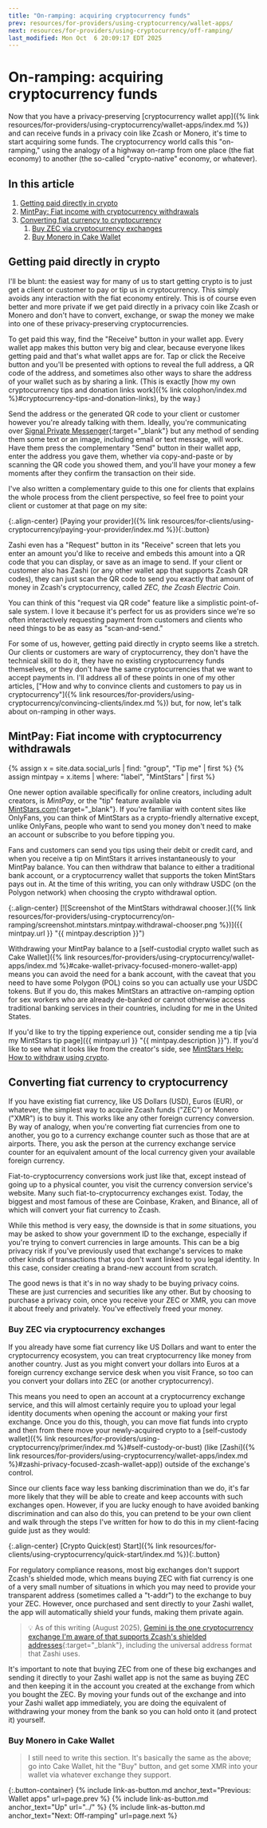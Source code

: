 ```yaml
---
title: "On-ramping: acquiring cryptocurrency funds"
prev: resources/for-providers/using-cryptocurrency/wallet-apps/
next: resources/for-providers/using-cryptocurrency/off-ramping/
last_modified: Mon Oct  6 20:09:17 EDT 2025
---
```


# On-ramping: acquiring cryptocurrency funds

Now that you have a privacy-preserving [cryptocurrency wallet app]({% link resources/for-providers/using-cryptocurrency/wallet-apps/index.md %}) and can receive funds in a privacy coin like Zcash or Monero, it's time to start acquiring some funds. The cryptocurrency world calls this "on-ramping," using the analogy of a highway on-ramp from one place (the fiat economy) to another (the so-called "crypto-native" economy, or whatever).

## In this article

1. [Getting paid directly in crypto](#getting-paid-directly-in-crypto)
1. [MintPay: Fiat income with cryptocurrency withdrawals](#mintpay-fiat-income-with-cryptocurrency-withdrawals)
1. [Converting fiat currency to cryptocurrency](#converting-fiat-currency-to-cryptocurrency)
    1. [Buy ZEC via cryptocurrency exchanges](#buy-zec-via-cryptocurrency-exchanges)
    1. [Buy Monero in Cake Wallet](#buy-monero-in-cake-wallet)

## Getting paid directly in crypto

I'll be blunt: the easiest way for many of us to start getting crypto is to just get a client or customer to pay or tip us in cryptocurrency. This simply avoids any interaction with the fiat economy entirely. This is of course even better and more private if we get paid directly in a privacy coin like Zcash or Monero and don't have to convert, exchange, or swap the money we make into one of these privacy-preserving cryptocurrencies.

To get paid this way, find the "Receive" button in your wallet app. Every wallet app makes this button very big and clear, because everyone likes getting paid and that's what wallet apps are for. Tap or click the Receive button and you'll be presented with options to reveal the full address, a QR code of the address, and sometimes also other ways to share the address of your wallet such as by sharing a link. (This is exactly [how my own cryptocurrency tips and donation links work]({% link colophon/index.md %}#cryptocurrency-tips-and-donation-links), by the way.)

Send the address or the generated QR code to your client or customer however you're already talking with them. Ideally, you're communicating over [Signal Private Messenger](https://Signal.org/){:target="_blank"} but any method of sending them some text or an image, including email or text message, will work. Have them press the complementary "Send" button in their wallet app, enter the address you gave them, whether via copy-and-paste or by scanning the QR code you showed them, and you'll have your money a few moments after they confirm the transaction on their side.

I've also written a complementary guide to this one for clients that explains the whole process from the client perspective, so feel free to point your client or customer at that page on my site:

{:.align-center}
[Paying your provider]({% link resources/for-clients/using-cryptocurrency/paying-your-provider/index.md %}){:.button}

Zashi even has a "Request" button in its "Receive" screen that lets you enter an amount you'd like to receive and embeds this amount into a QR code that you can display, or save as an image to send. If your client or customer also has Zashi (or any other wallet app that supports Zcash QR codes), they can just scan the QR code to send you exactly that amount of money in Zcash's cryptocurrency, called *ZEC, the Zcash Electric Coin*.

You can think of this "request via QR code" feature like a simplistic point-of-sale system. I love it because it's perfect for us as providers since we're so often interactively requesting payment from customers and clients who need things to be as easy as "scan-and-send."

For some of us, however, getting paid directly in crypto seems like a stretch. Our clients or customers are wary of cryptocurrency, they don't have the technical skill to do it, they have no existing cryptocurrency funds themselves, or they don't have the same cryptocurrencies that we want to accept payments in. I'll address all of these points in one of my other articles, ["How and why to convince clients and customers to pay us in cryptocurrency"]({% link resources/for-providers/using-cryptocurrency/convincing-clients/index.md %}) but, for now, let's talk about on-ramping in other ways.

## MintPay: Fiat income with cryptocurrency withdrawals

{% assign x = site.data.social_urls | find: "group", "Tip me" | first %}
{% assign mintpay = x.items | where: "label", "MintStars" | first %}

One newer option available specifically for online creators, including adult creators, is *MintPay*, or the "tip" feature available via [MintStars.com](https://mintstars.com/){:target="_blank"}. If you're familiar with content sites like OnlyFans, you can think of MintStars as a crypto-friendly alternative except, unlike OnlyFans, people who want to send you money don't need to make an account or subscribe to you before tipping you.

Fans and customers can send you tips using their debit or credit card, and when you receive a tip on MintStars it arrives instantaneously to your MintPay balance. You can then withdraw that balance to either a traditional bank account, or a cryptocurrency wallet that supports the token MintStars pays out in. At the time of this writing, you can only withdraw USDC (on the Polygon network) when choosing the crypto withdrawal option.

{:.align-center}
[![Screenshot of the MintStars withdrawal chooser.]({% link resources/for-providers/using-cryptocurrency/on-ramping/screenshot.mintstars.mintpay.withdrawal-chooser.png %})]({{ mintpay.url }} "{{ mintpay.description }}")

Withdrawing your MintPay balance to a [self-custodial crypto wallet such as Cake Wallet]({% link resources/for-providers/using-cryptocurrency/wallet-apps/index.md %}#cake-wallet-privacy-focused-monero-wallet-app) means you can avoid the need for a bank account, with the caveat that you need to have some Polygon (POL) coins so you can actually use your USDC tokens. But if you do, this makes MintStars an attractive on-ramping option for sex workers who are already de-banked or cannot otherwise access traditional banking services in their countries, including for me in the United States.

If you'd like to try the tipping experience out, consider sending me a tip [via my MintStars tip page]({{ mintpay.url }} "{{ mintpay.description }}"). If you'd like to see what it looks like from the creator's side, see [MintStars Help: How to withdraw using crypto](https://mintstars.frontkb.com/en/articles/1967553).

## Converting fiat currency to cryptocurrency

If you have existing fiat currency, like US Dollars (USD), Euros (EUR), or whatever, the simplest way to acquire Zcash funds ("ZEC") or Monero ("XMR") is to buy it. This works like any other foreign currency conversion. By way of analogy, when you're converting fiat currencies from one to another, you go to a currency exchange counter such as those that are at airports. There, you ask the person at the currency exchange service counter for an equivalent amount of the local currency given your available foreign currency.

Fiat-to-cryptocurrency conversions work just like that, except instead of going up to a physical counter, you visit the currency conversion service's website. Many such fiat-to-cryptocurrency exchanges exist. Today, the biggest and most famous of these are Coinbase, Kraken, and Binance, all of which will convert your fiat currency to Zcash.

While this method is very easy, the downside is that in *some* situations, you may be asked to show your government ID to the exchange, especially if you're trying to convert currencies in large amounts. This can be a big privacy risk if you've previously used that exchange's services to make other kinds of transactions that you don't want linked to you legal identity. In this case, consider creating a brand-new account from scratch.

The good news is that it's in no way shady to be buying privacy coins. These are just currencies and securities like any other. But by choosing to purchase a privacy coin, once you receive your ZEC or XMR, you can move it about freely and privately. You've effectively freed your money.

### Buy ZEC via cryptocurrency exchanges

If you already have some fiat currency like US Dollars and want to enter the cryptocurrency ecosystem, you can treat cryptocurrency like money from another country. Just as you might convert your dollars into Euros at a foreign currency exchange service desk when you visit France, so too can you convert your dollars into ZEC (or another cryptocurrency).

This means you need to open an account at a cryptocurrency exchange service, and this will almost certainly require you to upload your legal identity documents when opening the account or making your first exchange. Once you do this, though, you can move fiat funds into crypto and then from there move your newly-acquired crypto to a [self-custody wallet]({% link resources/for-providers/using-cryptocurrency/primer/index.md %}#self-custody-or-bust) (like [Zashi]({% link resources/for-providers/using-cryptocurrency/wallet-apps/index.md %}#zashi-privacy-focused-zcash-wallet-app)) outside of the exchange's control.

Since our clients face way less banking discrimination than we do, it's far more likely that they will be able to create and keep accounts with such exchanges open. However, if you are lucky enough to have avoided banking discrimination and can also do this, you can pretend to be your own client and walk through the steps I've written for how to do this in my client-facing guide just as they would:

{:.align-center}
[Crypto Quick(est) Start]({% link resources/for-clients/using-cryptocurrency/quick-start/index.md %}){:.button}

For regulatory compliance reasons, most big exchanges don't support Zcash's shielded mode, which means buying ZEC with fiat currency is one of a very small number of situations in which you may need to provide your transparent address (sometimes called a "t-addr") to the exchange to buy your ZEC. However, once purchased and sent directly to your Zashi wallet, the app will automatically shield your funds, making them private again.

> &#x1F4A1; As of this writing (August 2025), [Gemini is the one cryptocurrency exchange I'm aware of that supports Zcash's shielded addresses](https://www.gemini.com/blog/youre-one-step-closer-to-financial-freedom-with-shielded-zec-withdrawals){:target="_blank"}, including the universal address format that Zashi uses.

It's important to note that buying ZEC from one of these big exchanges and sending it directly to your Zashi wallet app is not the same as buying ZEC and then keeping it in the account you created at the exchange from which you bought the ZEC. By moving your funds out of the exchange and into your Zashi wallet app immediately, you are doing the equivalent of withdrawing your money from the bank so you can hold onto it (and protect it) yourself.

### Buy Monero in Cake Wallet

> I still need to write this section. It's basically the same as the above; go into Cake Wallet, hit the "Buy" button, and get some XMR into your wallet via whatever exchange they support.

{:.button-container}
{% include link-as-button.md anchor_text="Previous: Wallet apps" url=page.prev %} {% include link-as-button.md anchor_text="Up" url="../" %} {% include link-as-button.md anchor_text="Next: Off-ramping" url=page.next %}
